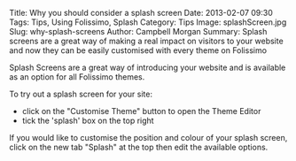 Title: Why you should consider a splash screen
Date: 2013-02-07 09:30
Tags: Tips, Using Folissimo, Splash
Category: Tips
Image: splashScreen.jpg
Slug: why-splash-screens
Author: Campbell Morgan
Summary: Splash screens are a great way of making a real impact on visitors to your website and now they can be easily customised with every theme on Folissimo

Splash Screens are a great way of introducing your website and is available as an option for all Folissimo themes.

To try out a splash screen for your site:
* click on the "Customise Theme" button to open the Theme Editor
* tick the 'splash' box on the top right

If you would like to customise the position and colour of your splash screen, click on the new tab "Splash" at the top then edit the available options.


